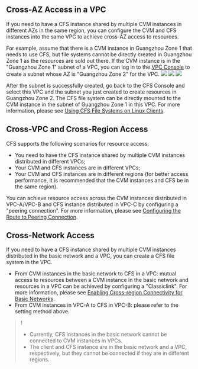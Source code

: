 ## Cross-AZ Access in a VPC

If you need to have a CFS instance shared by multiple CVM instances in different AZs in the same region, you can configure the CVM and CFS instances into the same VPC to achieve cross-AZ access to resources.

For example, assume that there is a CVM instance in Guangzhou Zone 1 that needs to use CFS, but file systems cannot be directly created in Guangzhou Zone 1 as the resources are sold out there.
If the CVM instance is in the "Guangzhou Zone 1" subnet of a VPC, you can log in to the [VPC Console](https://console.cloud.tencent.com/vpc) to create a subnet whose AZ is "Guangzhou Zone 2" for the VPC.
![](https://main.qcloudimg.com/raw/98f9e310bbf48820bb8781ed01c89fcd.png)
![](https://main.qcloudimg.com/raw/ef4d81e3d728c3bef173aaf2c1f59551.png)
![](https://main.qcloudimg.com/raw/28b51682e19077de58c6c0e9a86e1d11.png)

After the subnet is successfully created, go back to the CFS Console and select this VPC and the subnet you just created to create resources in Guangzhou Zone 2. The CFS file system can be directly mounted to the CVM instance in the subnet of Guangzhou Zone 1 in this VPC. For more information, please see [Using CFS File Systems on Linux Clients](https://intl.cloud.tencent.com/document/product/582/11523).


## Cross-VPC and Cross-Region Access
CFS supports the following scenarios for resource access.

- You need to have the CFS instance shared by multiple CVM instances distributed in different VPCs; 
- Your CVM and CFS instances are in different VPCs;
- Your CVM and CFS instances are in different regions (for better access performance, it is recommended that the CVM instances and CFS be in the same region).

You can achieve resource access across the CVM instances distributed in VPC-A/VPC-B and CFS instance distributed in VPC-C by configuring a "peering connection". For more information, please see [Configuring the Route to Peering Connection](https://intl.cloud.tencent.com/document/product/553/19696).


## Cross-Network Access
If you need to have a CFS instance shared by multiple CVM instances distributed in the basic network and a VPC, you can create a CFS file system in the VPC.
- From CVM instances in the basic network to CFS in a VPC: mutual access to resources between a CVM instance in the basic network and resources in a VPC can be achieved by configuring a "Classiclink". For more information, please see [Enabling Cross-region Connectivity for Basic Networks](https://intl.cloud.tencent.com/document/product/553/18850).
- From CVM instances in VPC-A to CFS in VPC-B: please refer to the setting method above.

>!
>- Currently, CFS instances in the basic network cannot be connected to CVM instances in VPCs.
>- The client and CFS instance are in the basic network and a VPC, respectively, but they cannot be connected if they are in different regions.
